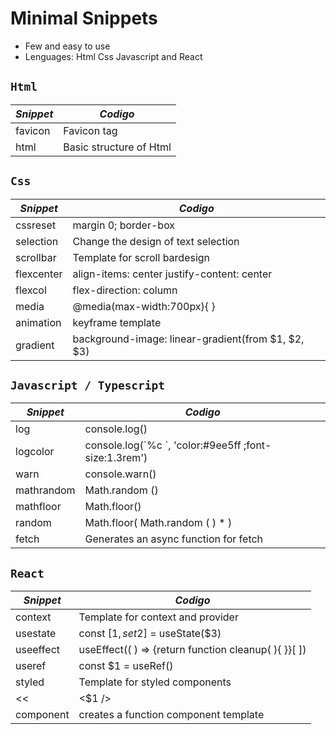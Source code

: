 # Minimal Snippets

- Few and easy to use
- Lenguages: Html Css Javascript and React

## `Html`

| _Snippet_ | _Codigo_                |
| --------- | ----------------------- |
| favicon   | Favicon tag             |
| html      | Basic structure of Html |

## `Css`

| _Snippet_  | _Codigo_                                           |
| ---------- | -------------------------------------------------- |
| cssreset   | margin 0; border-box                               |
| selection  | Change the design of text selection                |
| scrollbar  | Template for scroll bardesign                      |
| flexcenter | align-items: center justify-content: center        |
| flexcol    | flex-direction: column                             |
| media      | @media(max-width:700px){ }                         |
| animation  | keyframe template                                  |
| gradient   | background-image: linear-gradient(from $1, $2, $3) |

## `Javascript / Typescript`

| _Snippet_  | _Codigo_                                                |
| ---------- | ------------------------------------------------------- |
| log        | console.log()                                           |
| logcolor   | console.log(\`%c \`, 'color:#9ee5ff ;font-size:1.3rem') |
| warn       | console.warn()                                          |
| mathrandom | Math.random ()                                          |
| mathfloor  | Math.floor()                                            |
| random     | Math.floor( Math.random ( ) \* )                        |
| fetch      | Generates an async function for fetch                   |

## `React`

| _Snippet_     | _Codigo_                                               |
| ------------- | ------------------------------------------------------ |
| context | Template for context and provider                      |
| usestate      | const \[$1, set$2\] = useState($3)                     |
| useeffect     | useEffect(( ) => {return function cleanup( ){ }}\[ \]) |
| useref        | const $1 = useRef()                                    |
| styled        | Template for styled components                         |
| <<            | &lt;$1 /&gt;                                           |
| component     | creates a function component template                  |
